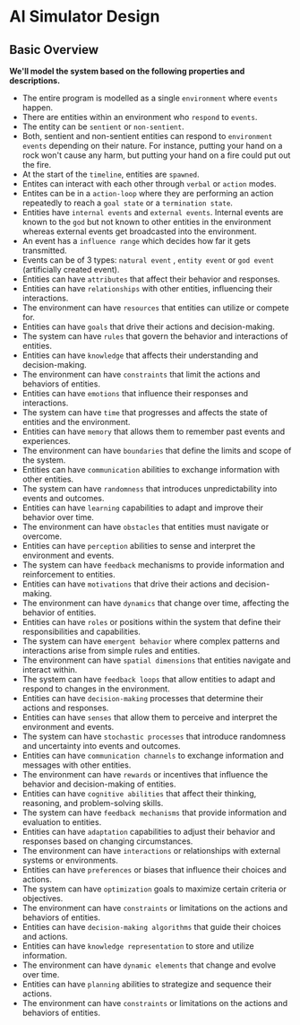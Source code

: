 # AI Simulator Design

## Basic Overview

**We'll model the system based on the following properties and descriptions.**

- The entire program is modelled as a single `environment` where `events` happen.
- There are entities within an environment who `respond` to `events`.
- The entity can be `sentient` or `non-sentient`.
- Both, sentient and non-sentient entities can respond to `environment events` depending on their nature. For instance, putting your hand on a rock won't cause any harm, but putting your hand on a fire could put out the fire.
- At the start of the `timeline`, entities are `spawned`.
- Entites can interact with each other through `verbal` or `action` modes.
- Entites can be in a `action-loop` where they are performing an action repeatedly to reach a `goal state` or a `termination state`.
- Entities have `internal events` and `external events`. Internal events are known to the `god` but not known to other entities in the environment whereas external events get broadcasted into the environment.
- An event has a `influence range` which decides how far it gets transmitted.
- Events can be of 3 types: `natural event` , `entity event` or `god event` (artificially created event).
- Entities can have `attributes` that affect their behavior and responses.
- Entities can have `relationships` with other entities, influencing their interactions.
- The environment can have `resources` that entities can utilize or compete for.
- Entities can have `goals` that drive their actions and decision-making.
- The system can have `rules` that govern the behavior and interactions of entities.
- Entities can have `knowledge` that affects their understanding and decision-making.
- The environment can have `constraints` that limit the actions and behaviors of entities.
- Entities can have `emotions` that influence their responses and interactions.
- The system can have `time` that progresses and affects the state of entities and the environment.
- Entities can have `memory` that allows them to remember past events and experiences.
- The environment can have `boundaries` that define the limits and scope of the system.
- Entities can have `communication` abilities to exchange information with other entities.
- The system can have `randomness` that introduces unpredictability into events and outcomes.
- Entities can have `learning` capabilities to adapt and improve their behavior over time.
- The environment can have `obstacles` that entities must navigate or overcome.
- Entities can have `perception` abilities to sense and interpret the environment and events.
- The system can have `feedback` mechanisms to provide information and reinforcement to entities.
- Entities can have `motivations` that drive their actions and decision-making.
- The environment can have `dynamics` that change over time, affecting the behavior of entities.
- Entities can have `roles` or positions within the system that define their responsibilities and capabilities.
- The system can have `emergent behavior` where complex patterns and interactions arise from simple rules and entities.
- The environment can have `spatial dimensions` that entities navigate and interact within.
- The system can have `feedback loops` that allow entities to adapt and respond to changes in the environment.
- Entities can have `decision-making` processes that determine their actions and responses.
- Entities can have `senses` that allow them to perceive and interpret the environment and events.
- The system can have `stochastic processes` that introduce randomness and uncertainty into events and outcomes.
- Entities can have `communication channels` to exchange information and messages with other entities.
- The environment can have `rewards` or incentives that influence the behavior and decision-making of entities.
- Entities can have `cognitive abilities` that affect their thinking, reasoning, and problem-solving skills.
- The system can have `feedback mechanisms` that provide information and evaluation to entities.
- Entities can have `adaptation` capabilities to adjust their behavior and responses based on changing circumstances.
- The environment can have `interactions` or relationships with external systems or environments.
- Entities can have `preferences` or biases that influence their choices and actions.
- The system can have `optimization` goals to maximize certain criteria or objectives.
- The environment can have `constraints` or limitations on the actions and behaviors of entities.
- Entities can have `decision-making algorithms` that guide their choices and actions.
- Entities can have `knowledge representation` to store and utilize information.
- The environment can have `dynamic elements` that change and evolve over time.
- Entities can have `planning` abilities to strategize and sequence their actions.
- The environment can have `constraints` or limitations on the actions and behaviors of entities.
